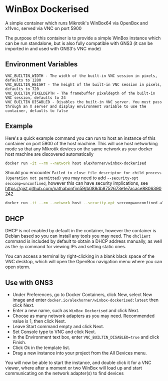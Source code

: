 # WinBox Dockerised
A simple container which runs Mikrotik's WinBox64 via OpenBox and x11vnc, served via VNC on port 5900

The purpose of this container is to provide a simple WinBox instance which can be run standalone, but is also fully compatible with GNS3 (it can be imported in and used with GNS3's VNC mode)

## Environment Variables
```
VNC_BUILTIN_WIDTH - The width of the built-in VNC session in pixels, defaults to 1280
VNC_BUILTIN_HEIGHT - The height of the built-in VNC session in pixels, defaults to 720
VNC_BUILTIN_PIXELDEPTH - The framebuffer pixeldepth of the built-in VNC session, defaults to 24
VNC_BUILTIN_DISABLED - Disables the built-in VNC server. You must pass through an X server and display environment variable to use the container, defaults to false
```

## Example
Here's a quick example command you can run to host an instance of this container on port 5900 of the host machine. This will use host networking mode so that any Mikrotik devices on the same network as your docker host machine are discovered automatically
```bash
docker run -it --rm --network host alexhorner/winbox-dockerised
```

Should you encounter `Failed to close file descriptor for child process (Operation not permitted)` you may need to add `--security-opt seccomp=unconfined`, however this can have security implications, see https://gist.github.com/nathabonfim59/b088db8752673e1e7acace8806390242
```bash
docker run -it --rm --network host --security-opt seccomp=unconfined alexhorner/winbox-dockerised
```

## DHCP
DHCP is not enabled by default in the container, however the container is Debian based so you can install any tools you may need. The `dhclient` command is included by default to obtain a DHCP address manually, as well as the `ip` command for viewing IPs and setting static ones.

You can access a terminal by right-clicking in a blank black space of the VNC desktop, which will open the OpenBox navigation menu where you can open xterm.

## Use with GNS3
- Under Preferences, go to Docker Containers, click New, select New image and enter `docker.io/alexhorner/winbox-dockerised:latest` then click Next.
- Enter a new name, such as `WinBox Dockerised` and click Next.
- Choose as many network adapters as you may need. Recommended value is 1, then click Next.
- Leave Start command empty and click Next.
- Set Console type to VNC and click Next.
- In the Environment text box, enter `VNC_BUILTIN_DISABLED=true` and click Finish.
- Click Ok in the template list.
- Drag a new instance into your project from the All Devices menu.

You will now be able to start the instance, and double click it for a VNC viewer, where after a moment or two WinBox will load up and start communicating on the network adapter(s) to find devices
